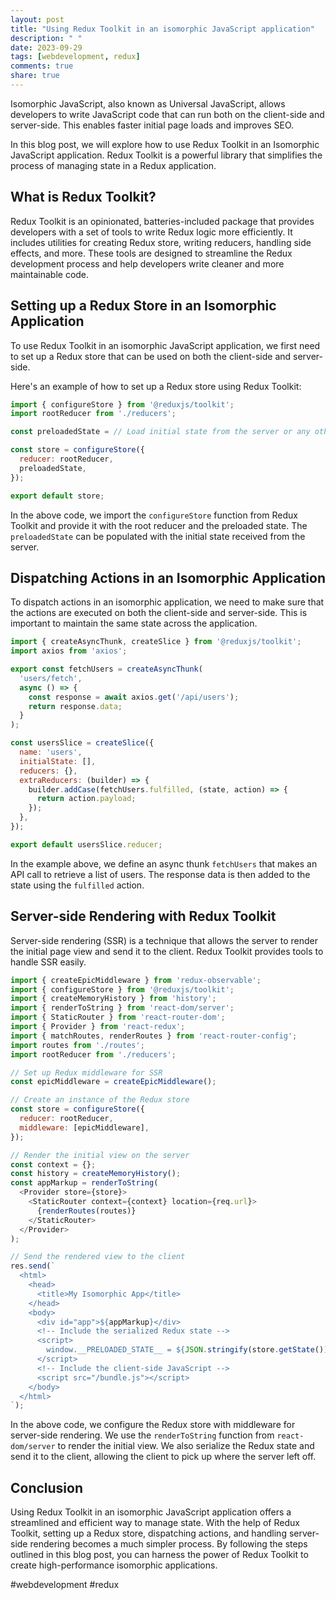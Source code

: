 ```yaml
---
layout: post
title: "Using Redux Toolkit in an isomorphic JavaScript application"
description: " "
date: 2023-09-29
tags: [webdevelopment, redux]
comments: true
share: true
---
```


Isomorphic JavaScript, also known as Universal JavaScript, allows developers to write JavaScript code that can run both on the client-side and server-side. This enables faster initial page loads and improves SEO.

In this blog post, we will explore how to use Redux Toolkit in an Isomorphic JavaScript application. Redux Toolkit is a powerful library that simplifies the process of managing state in a Redux application.

## What is Redux Toolkit?

Redux Toolkit is an opinionated, batteries-included package that provides developers with a set of tools to write Redux logic more efficiently. It includes utilities for creating Redux store, writing reducers, handling side effects, and more. These tools are designed to streamline the Redux development process and help developers write cleaner and more maintainable code.

## Setting up a Redux Store in an Isomorphic Application

To use Redux Toolkit in an isomorphic JavaScript application, we first need to set up a Redux store that can be used on both the client-side and server-side.

Here's an example of how to set up a Redux store using Redux Toolkit:

```javascript
import { configureStore } from '@reduxjs/toolkit';
import rootReducer from './reducers';

const preloadedState = // Load initial state from the server or any other source

const store = configureStore({
  reducer: rootReducer,
  preloadedState,
});

export default store;
```

In the above code, we import the `configureStore` function from Redux Toolkit and provide it with the root reducer and the preloaded state. The `preloadedState` can be populated with the initial state received from the server.

## Dispatching Actions in an Isomorphic Application

To dispatch actions in an isomorphic application, we need to make sure that the actions are executed on both the client-side and server-side. This is important to maintain the same state across the application.

```javascript
import { createAsyncThunk, createSlice } from '@reduxjs/toolkit';
import axios from 'axios';

export const fetchUsers = createAsyncThunk(
  'users/fetch',
  async () => {
    const response = await axios.get('/api/users');
    return response.data;
  }
);

const usersSlice = createSlice({
  name: 'users',
  initialState: [],
  reducers: {},
  extraReducers: (builder) => {
    builder.addCase(fetchUsers.fulfilled, (state, action) => {
      return action.payload;
    });
  },
});

export default usersSlice.reducer;
```

In the example above, we define an async thunk `fetchUsers` that makes an API call to retrieve a list of users. The response data is then added to the state using the `fulfilled` action.

## Server-side Rendering with Redux Toolkit

Server-side rendering (SSR) is a technique that allows the server to render the initial page view and send it to the client. Redux Toolkit provides tools to handle SSR easily.

```javascript
import { createEpicMiddleware } from 'redux-observable';
import { configureStore } from '@reduxjs/toolkit';
import { createMemoryHistory } from 'history';
import { renderToString } from 'react-dom/server';
import { StaticRouter } from 'react-router-dom';
import { Provider } from 'react-redux';
import { matchRoutes, renderRoutes } from 'react-router-config';
import routes from './routes';
import rootReducer from './reducers';

// Set up Redux middleware for SSR
const epicMiddleware = createEpicMiddleware();

// Create an instance of the Redux store
const store = configureStore({
  reducer: rootReducer,
  middleware: [epicMiddleware],
});

// Render the initial view on the server
const context = {};
const history = createMemoryHistory();
const appMarkup = renderToString(
  <Provider store={store}>
    <StaticRouter context={context} location={req.url}>
      {renderRoutes(routes)}
    </StaticRouter>
  </Provider>
);

// Send the rendered view to the client
res.send(`
  <html>
    <head>
      <title>My Isomorphic App</title>
    </head>
    <body>
      <div id="app">${appMarkup}</div>
      <!-- Include the serialized Redux state -->
      <script>
        window.__PRELOADED_STATE__ = ${JSON.stringify(store.getState())}
      </script>
      <!-- Include the client-side JavaScript -->
      <script src="/bundle.js"></script>
    </body>
  </html>
`);
```

In the above code, we configure the Redux store with middleware for server-side rendering. We use the `renderToString` function from `react-dom/server` to render the initial view. We also serialize the Redux state and send it to the client, allowing the client to pick up where the server left off.

## Conclusion

Using Redux Toolkit in an isomorphic JavaScript application offers a streamlined and efficient way to manage state. With the help of Redux Toolkit, setting up a Redux store, dispatching actions, and handling server-side rendering becomes a much simpler process. By following the steps outlined in this blog post, you can harness the power of Redux Toolkit to create high-performance isomorphic applications.

#webdevelopment #redux